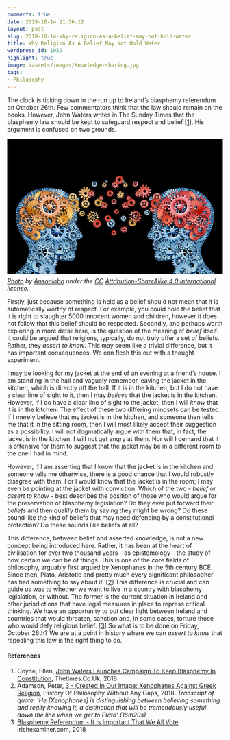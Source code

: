 ```yaml
---
comments: true
date: 2018-10-14 21:36:12
layout: post
slug: 2018-10-14-why-religion-as-a-belief-may-not-hold-water
title: Why Religion As A Belief May Not Hold Water
wordpress_id: 1059
highlight: true
image: /assets/images/Knowledge-sharing.jpg
tags:
- Philosophy
---
```


The clock is ticking down in the run up to Ireland’s blasphemy
referendum on October 26th. Few commentators think that the law should
remain on the books. However, John Waters writes in The Sunday Times
that the blasphemy law should be kept to safeguard respect and belief
[[1](https://www.thetimes.co.uk/article/john-waters-launches-campaign-to-keep-blasphemy-in-constitution-5rg0nzbt7)].
His argument is confused on two grounds.

<p>
<figure style="margin:0px;">
    <img src="/assets/images/Knowledge-sharing.jpg"
    alt="Knowledge" />
    <figcaption style="font-style: italic; margin-top: 5px;">
        <a
        href="https://commons.wikimedia.org/wiki/File:Knowledge-sharing.jpg">Photo</a>
        by <a
        href="https://commons.wikimedia.org/w/index.php?title=User:Ansonlobo&action=edit&redlink=1">Ansonlobo</a>
        under the <a href="http://en.wikipedia.org/wiki/en:Creative_Commons">CC</a> <a
        href="https://creativecommons.org/licenses/by-sa/4.0/deed.en">Attribution-ShareAlike 4.0 International</a>
        license.
    </figcaption>
</figure>
</p>

Firstly, just because something is held as a belief should not mean that
it is automatically worthy of respect. For example, you could hold the
belief that it is right to slaughter 5000 innocent women and children,
however it does not follow that this belief should be respected.
Secondly, and perhaps worth exploring in more detail here, is the
question of the meaning of *belief* itself. It could be argued that religions, typically, do not
truly offer a set of beliefs. Rather, they *assert to know*. This may seem
like a trivial difference, but it has important consequences. We can
flesh this out with a thought experiment.

I may be looking for my jacket at the end of an evening at a friend’s
house. I am standing in the hall and vaguely remember leaving the jacket
in the kitchen, which is directly off the hall. If it is in the kitchen,
but I do not have a clear line of sight to it, then I may *believe* that
the jacket is in the kitchen. However, if I do have a clear line of
sight to the jacket, then I will *know* that it is in the kitchen. The
effect of these two differing mindsets can be tested. If I merely
believe that my jacket is in the kitchen, and someone then tells me that
it in the sitting room, then I will most likely accept their suggestion
as a possibility. I will not dogmatically argue with them that, in fact,
the jacket is in the kitchen. I will not get angry at them. Nor will I
demand that it is offensive for them to suggest that the jacket may be
in a different room to the one I had in mind.

However, if I am asserting that I know that the jacket is in the kitchen
and someone tells me otherwise, there is a good chance that I would
robustly disagree with them. For I would
know that the jacket is in the room; I may even be pointing at the
jacket with conviction. Which of the two - *belief* or *assert to know* -
best describes the position of those who would argue for the
preservation of blasphemy legislation? Do they ever put forward their
*beliefs* and then qualify them by saying they might be wrong? Do these
sound like the kind of beliefs that may need defending by a
constitutional protection? Do these sounds like beliefs at all?

This difference, between belief and asserted knowledge, is not a new
concept being introduced here. Rather, it has been at the heart of
civilisation for over two thousand years - as epistemology - the
study of how certain we can be of things.
This is one of the core fields of philosophy, arguably first argued by
Xenophanes in the 5th century BCE. Since then, Plato, Aristotle and pretty
much every significant philosopher has had something to say
about it. [[2](https://historyofphilosophy.net/xenophanes)] This difference
is crucial and can guide us was to whether we want
to live in a country with blasphemy legislation, or without. The former
is the current situation in Ireland and other jurisdictions that have
legal measures in place to repress critical thinking. We have an
opportunity to put clear light between Ireland and countries that would
threaten, sanction and, in some cases, torture those who would defy
religious belief. [[3](https://www.irishexaminer.com/breakingnews/views/ourview/blasphemy-referendum--it-is-important-that-we-all-vote-874981.html)]
So what is to be done on Friday, October 26th? We
are at a point in history where we can *assert to know* that repealing
this law is the right thing to do.

#### References

1. Coyne, Ellen, [John Waters Launches Campaign To Keep Blasphemy In
Constitution](https://www.thetimes.co.uk/article/john-waters-launches-campaign-to-keep-blasphemy-in-constitution-5rg0nzbt7), Thetimes.Co.Uk, 2018
2. Adamson, Peter, [3 - Created In Our Image: Xenophanes Against Greek
Religion](https://historyofphilosophy.net/xenophanes), History Of Philosophy Without Any Gaps, 2018.
*Transcript of quote: ‘He [Xenophanes] is distinguishing between
believing something and really knowing it, a distinction that will be
tremendously useful down the line when we get to Plato' (16m20s)*
3. [Blasphemy Referendum - It Is Important That We All Vote](https://www.irishexaminer.com/breakingnews/views/ourview/blasphemy-referendum--it-is-important-that-we-all-vote-874981.html), irishexaminer.com, 2018

